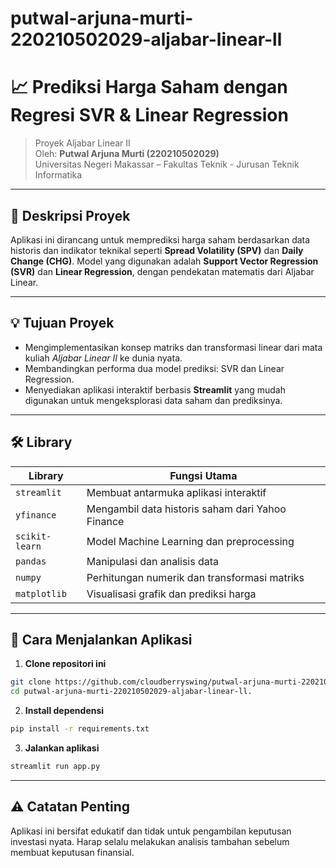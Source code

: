 # putwal-arjuna-murti-220210502029-aljabar-linear-ll

# 📈 Prediksi Harga Saham dengan Regresi SVR & Linear Regression

> Proyek Aljabar Linear II  
> Oleh: **Putwal Arjuna Murti (220210502029)**  
> Universitas Negeri Makassar – Fakultas Teknik - Jurusan Teknik Informatika  

---

## 🧩 Deskripsi Proyek

Aplikasi ini dirancang untuk memprediksi harga saham berdasarkan data historis dan indikator teknikal seperti **Spread Volatility (SPV)** dan **Daily Change (CHG)**. Model yang digunakan adalah **Support Vector Regression (SVR)** dan **Linear Regression**, dengan pendekatan matematis dari Aljabar Linear.

---

## 💡 Tujuan Proyek

- Mengimplementasikan konsep matriks dan transformasi linear dari mata kuliah *Aljabar Linear II* ke dunia nyata.
- Membandingkan performa dua model prediksi: SVR dan Linear Regression.
- Menyediakan aplikasi interaktif berbasis **Streamlit** yang mudah digunakan untuk mengeksplorasi data saham dan prediksinya.

---

## 🛠️ Library

| Library         | Fungsi Utama                                     |
|-----------------|--------------------------------------------------|
| `streamlit`     | Membuat antarmuka aplikasi interaktif            |
| `yfinance`      | Mengambil data historis saham dari Yahoo Finance |
| `scikit-learn`  | Model Machine Learning dan preprocessing         |
| `pandas`        | Manipulasi dan analisis data                     |
| `numpy`         | Perhitungan numerik dan transformasi matriks     |
| `matplotlib`    | Visualisasi grafik dan prediksi harga            |

---

## 🚀 Cara Menjalankan Aplikasi

1. **Clone repositori ini**
```bash
git clone https://github.com/cloudberryswing/putwal-arjuna-murti-220210502029-aljabar-linear-ll
cd putwal-arjuna-murti-220210502029-aljabar-linear-ll.
```

2. **Install dependensi**
```bash
pip install -r requirements.txt
```

3. **Jalankan aplikasi**
```bash
streamlit run app.py
```

---

## ⚠️ Catatan Penting

Aplikasi ini bersifat edukatif dan tidak untuk pengambilan keputusan investasi nyata. Harap selalu melakukan analisis tambahan sebelum membuat keputusan finansial.
